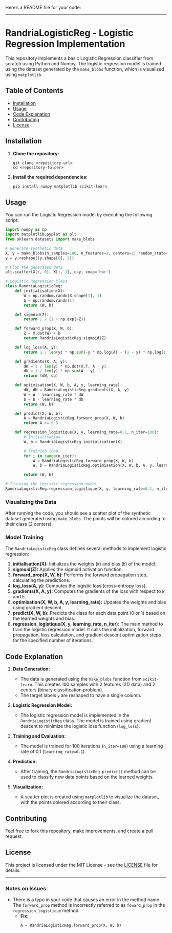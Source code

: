 Here’s a README file for your code:

---

# RandriaLogisticReg - Logistic Regression Implementation

This repository implements a basic Logistic Regression classifier from scratch using Python and Numpy. The logistic regression model is trained using the dataset generated by the `make_blobs` function, which is visualized using `matplotlib`.

## Table of Contents

- [Installation](#installation)
- [Usage](#usage)
- [Code Explanation](#code-explanation)
- [Contributing](#contributing)
- [License](#license)

## Installation

1. **Clone the repository:**
   ```
   git clone <repository-url>
   cd <repository-folder>
   ```

2. **Install the required dependencies:**
   ```bash
   pip install numpy matplotlib scikit-learn
   ```

## Usage

You can run the Logistic Regression model by executing the following script:

```python
import numpy as np
import matplotlib.pyplot as plt
from sklearn.datasets import make_blobs

# Generate synthetic data
X, y = make_blobs(n_samples=100, n_features=2, centers=2, random_state=0)
y = y.reshape((y.shape[0], 1))

# Plot the generated data
plt.scatter(X[:, 0], X[:, 1], c=y, cmap='bwr')

# Logistic Regression Class
class RandriaLogisticReg:
    def initialisation(X):
        W = np.random.randn(X.shape[1], 1)
        b = np.random.randn(1)
        return (W, b)

    def sigmoid(Z):
        return 1 / (1 + np.exp(-Z))

    def forward_prop(X, W, b):
        Z = X.dot(W) + b
        return RandriaLogisticReg.sigmoid(Z)

    def log_loss(A, y):
        return 1 / len(y) * np.sum(-y * np.log(A) - (1 - y) * np.log(1 - A))

    def gradients(X, A, y):
        dW = 1 / len(y) * np.dot(X.T, A - y)
        db = 1 / len(y) * np.sum(A - y)
        return (dW, db)

    def optimisation(X, W, b, A, y, learning_rate):
        dW, db = RandriaLogisticReg.gradients(X, A, y)
        W = W - learning_rate * dW
        b = b - learning_rate * db
        return (W, b)

    def predict(X, W, b):
        A = RandriaLogisticReg.forward_prop(X, W, b)
        return A >= 0.5

    def regression_logistique(X, y, learning_rate=0.1, n_iter=100):
        # Initialisation
        W, b = RandriaLogisticReg.initialisation(X)

        # Training loop
        for i in range(n_iter):
            A = RandriaLogisticReg.forward_prop(X, W, b)
            W, b = RandriaLogisticReg.optimisation(X, W, b, A, y, learning_rate)

        return (W, b)

# Training the logistic regression model
RandriaLogisticReg.regression_logistique(X, y, learning_rate=0.1, n_iter=100)
```

### Visualizing the Data

After running the code, you should see a scatter plot of the synthetic dataset generated using `make_blobs`. The points will be colored according to their class (2 centers).

### Model Training

The `RandriaLogisticReg` class defines several methods to implement logistic regression:

1. **initialisation(X):** Initializes the weights (`W`) and bias (`b`) of the model.
2. **sigmoid(Z):** Applies the sigmoid activation function.
3. **forward_prop(X, W, b):** Performs the forward propagation step, calculating the predictions.
4. **log_loss(A, y):** Computes the logistic loss (cross-entropy loss).
5. **gradients(X, A, y):** Computes the gradients of the loss with respect to `W` and `b`.
6. **optimisation(X, W, b, A, y, learning_rate):** Updates the weights and bias using gradient descent.
7. **predict(X, W, b):** Predicts the class for each data point (0 or 1) based on the learned weights and bias.
8. **regression_logistique(X, y, learning_rate, n_iter):** The main method to train the logistic regression model. It calls the initialization, forward propagation, loss calculation, and gradient descent optimization steps for the specified number of iterations.

## Code Explanation

1. **Data Generation:**
   - The data is generated using the `make_blobs` function from `scikit-learn`. This creates 100 samples with 2 features (2D data) and 2 centers (binary classification problem).
   - The target labels `y` are reshaped to have a single column.

2. **Logistic Regression Model:**
   - The logistic regression model is implemented in the `RandriaLogisticReg` class. The model is trained using gradient descent to minimize the logistic loss function (`log_loss`).

3. **Training and Evaluation:**
   - The model is trained for 100 iterations (`n_iter=100`) using a learning rate of 0.1 (`learning_rate=0.1`).

4. **Prediction:**
   - After training, the `RandriaLogisticReg.predict()` method can be used to classify new data points based on the learned weights.

5. **Visualization:**
   - A scatter plot is created using `matplotlib` to visualize the dataset, with the points colored according to their class.

## Contributing

Feel free to fork this repository, make improvements, and create a pull request.

## License

This project is licensed under the MIT License - see the [LICENSE](LICENSE) file for details.

---

### Notes on Issues:

- There is a typo in your code that causes an error in the method name. The `forward_prop` method is incorrectly referred to as `foward_prop` in the `regression_logistique` method.
  - **Fix:**
    ```python
    A = RandriaLogisticReg.forward_prop(X, W, b)
    ```


